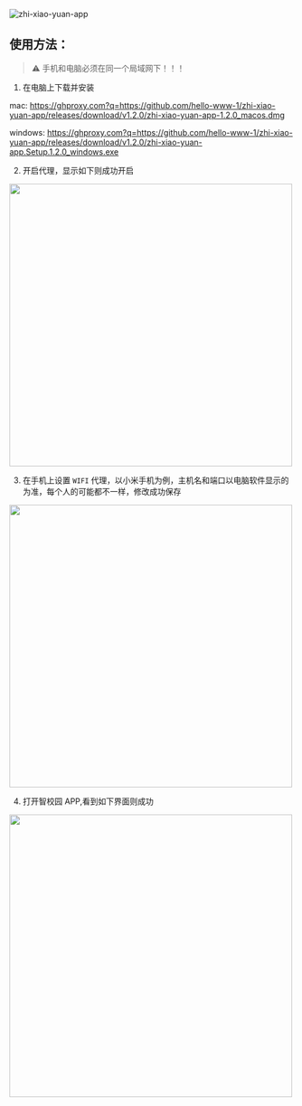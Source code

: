 ![zhi-xiao-yuan-app](https://socialify.git.ci/hello-www-1/zhi-xiao-yuan-app/image?description=1&font=Inter&pattern=Circuit%20Board&stargazers=1&theme=Dark)

## 使用方法：
> ⚠️ 手机和电脑必须在同一个局域网下！！！

1. 在电脑上下载并安装

mac: https://ghproxy.com?q=https://github.com/hello-www-1/zhi-xiao-yuan-app/releases/download/v1.2.0/zhi-xiao-yuan-app-1.2.0_macos.dmg

windows: https://ghproxy.com?q=https://github.com/hello-www-1/zhi-xiao-yuan-app/releases/download/v1.2.0/zhi-xiao-yuan-app.Setup.1.2.0_windows.exe

2. 开启代理，显示如下则成功开启
<img height="500px" center src="https://user-images.githubusercontent.com/93814806/140601110-92f98fc1-b63e-4626-b9b9-8c7503683d65.png" />

3. 在手机上设置 `WIFI` 代理，以小米手机为例，主机名和端口以电脑软件显示的为准，每个人的可能都不一样，修改成功保存
<img height="500px" center src="https://user-images.githubusercontent.com/93814806/140601265-b6969192-adb9-4500-9f8a-6f02d0f9fc92.png" />

4. 打开智校园 APP,看到如下界面则成功
<img height="500px" center src="https://user-images.githubusercontent.com/93814806/140601398-920fa7dd-d7bf-4409-9435-c5ba227c5c7f.png" />
